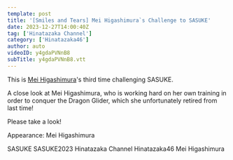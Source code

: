 ```yaml
---
template: post
title: '[Smiles and Tears] Mei Higashimura`s Challenge to SASUKE'
date: 2023-12-27T14:00:40Z
tag: ['Hinatazaka Channel']
category: ['Hinatazaka46']
author: auto 
videoID: y4gdaPVNnB8
subTitle: y4gdaPVNnB8.vtt
---
```

This is [Mei Higashimura](/artist/hinatazaka46/)'s third time challenging SASUKE.

A close look at Mei Higashimura, who is working hard on her own training in order to conquer the Dragon Glider, which she unfortunately retired from last time!

Please take a look!

Appearance: Mei Higashimura

SASUKE SASUKE2023 Hinatazaka Channel Hinatazaka46 Mei Higashimura